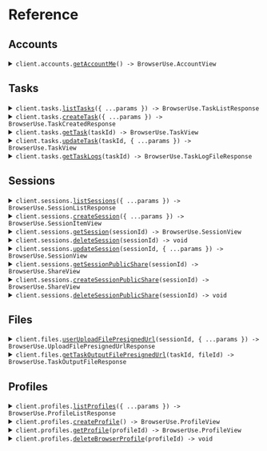 # Reference

## Accounts

<details><summary><code>client.accounts.<a href="/src/api/resources/accounts/client/Client.ts">getAccountMe</a>() -> BrowserUse.AccountView</code></summary>
<dl>
<dd>

#### 📝 Description

<dl>
<dd>

<dl>
<dd>

Get authenticated account information including credit balances and account details.

</dd>
</dl>
</dd>
</dl>

#### 🔌 Usage

<dl>
<dd>

<dl>
<dd>

```typescript
await client.accounts.getAccountMe();
```

</dd>
</dl>
</dd>
</dl>

#### ⚙️ Parameters

<dl>
<dd>

<dl>
<dd>

**requestOptions:** `Accounts.RequestOptions`

</dd>
</dl>
</dd>
</dl>

</dd>
</dl>
</details>

## Tasks

<details><summary><code>client.tasks.<a href="/src/api/resources/tasks/client/Client.ts">listTasks</a>({ ...params }) -> BrowserUse.TaskListResponse</code></summary>
<dl>
<dd>

#### 📝 Description

<dl>
<dd>

<dl>
<dd>

Get paginated list of AI agent tasks with optional filtering by session and status.

</dd>
</dl>
</dd>
</dl>

#### 🔌 Usage

<dl>
<dd>

<dl>
<dd>

```typescript
await client.tasks.listTasks();
```

</dd>
</dl>
</dd>
</dl>

#### ⚙️ Parameters

<dl>
<dd>

<dl>
<dd>

**request:** `BrowserUse.ListTasksTasksGetRequest`

</dd>
</dl>

<dl>
<dd>

**requestOptions:** `Tasks.RequestOptions`

</dd>
</dl>
</dd>
</dl>

</dd>
</dl>
</details>

<details><summary><code>client.tasks.<a href="/src/api/resources/tasks/client/Client.ts">createTask</a>({ ...params }) -> BrowserUse.TaskCreatedResponse</code></summary>
<dl>
<dd>

#### 📝 Description

<dl>
<dd>

<dl>
<dd>

You can either:

1. Start a new task (auto creates a new simple session)
2. Start a new task in an existing session (you can create a custom session before starting the task and reuse it for follow-up tasks)
 </dd>
 </dl>
 </dd>
 </dl>

#### 🔌 Usage

<dl>
<dd>

<dl>
<dd>

```typescript
await client.tasks.createTask({
    task: "task",
});
```

</dd>
</dl>
</dd>
</dl>

#### ⚙️ Parameters

<dl>
<dd>

<dl>
<dd>

**request:** `BrowserUse.CreateTaskRequest`

</dd>
</dl>

<dl>
<dd>

**requestOptions:** `Tasks.RequestOptions`

</dd>
</dl>
</dd>
</dl>

</dd>
</dl>
</details>

<details><summary><code>client.tasks.<a href="/src/api/resources/tasks/client/Client.ts">getTask</a>(taskId) -> BrowserUse.TaskView</code></summary>
<dl>
<dd>

#### 📝 Description

<dl>
<dd>

<dl>
<dd>

Get detailed task information including status, progress, steps, and file outputs.

</dd>
</dl>
</dd>
</dl>

#### 🔌 Usage

<dl>
<dd>

<dl>
<dd>

```typescript
await client.tasks.getTask("task_id");
```

</dd>
</dl>
</dd>
</dl>

#### ⚙️ Parameters

<dl>
<dd>

<dl>
<dd>

**taskId:** `string`

</dd>
</dl>

<dl>
<dd>

**requestOptions:** `Tasks.RequestOptions`

</dd>
</dl>
</dd>
</dl>

</dd>
</dl>
</details>

<details><summary><code>client.tasks.<a href="/src/api/resources/tasks/client/Client.ts">updateTask</a>(taskId, { ...params }) -> BrowserUse.TaskView</code></summary>
<dl>
<dd>

#### 📝 Description

<dl>
<dd>

<dl>
<dd>

Control task execution with stop, pause, resume, or stop task and session actions.

</dd>
</dl>
</dd>
</dl>

#### 🔌 Usage

<dl>
<dd>

<dl>
<dd>

```typescript
await client.tasks.updateTask("task_id", {
    action: "stop",
});
```

</dd>
</dl>
</dd>
</dl>

#### ⚙️ Parameters

<dl>
<dd>

<dl>
<dd>

**taskId:** `string`

</dd>
</dl>

<dl>
<dd>

**request:** `BrowserUse.UpdateTaskRequest`

</dd>
</dl>

<dl>
<dd>

**requestOptions:** `Tasks.RequestOptions`

</dd>
</dl>
</dd>
</dl>

</dd>
</dl>
</details>

<details><summary><code>client.tasks.<a href="/src/api/resources/tasks/client/Client.ts">getTaskLogs</a>(taskId) -> BrowserUse.TaskLogFileResponse</code></summary>
<dl>
<dd>

#### 📝 Description

<dl>
<dd>

<dl>
<dd>

Get secure download URL for task execution logs with step-by-step details.

</dd>
</dl>
</dd>
</dl>

#### 🔌 Usage

<dl>
<dd>

<dl>
<dd>

```typescript
await client.tasks.getTaskLogs("task_id");
```

</dd>
</dl>
</dd>
</dl>

#### ⚙️ Parameters

<dl>
<dd>

<dl>
<dd>

**taskId:** `string`

</dd>
</dl>

<dl>
<dd>

**requestOptions:** `Tasks.RequestOptions`

</dd>
</dl>
</dd>
</dl>

</dd>
</dl>
</details>

## Sessions

<details><summary><code>client.sessions.<a href="/src/api/resources/sessions/client/Client.ts">listSessions</a>({ ...params }) -> BrowserUse.SessionListResponse</code></summary>
<dl>
<dd>

#### 📝 Description

<dl>
<dd>

<dl>
<dd>

Get paginated list of AI agent sessions with optional status filtering.

</dd>
</dl>
</dd>
</dl>

#### 🔌 Usage

<dl>
<dd>

<dl>
<dd>

```typescript
await client.sessions.listSessions();
```

</dd>
</dl>
</dd>
</dl>

#### ⚙️ Parameters

<dl>
<dd>

<dl>
<dd>

**request:** `BrowserUse.ListSessionsSessionsGetRequest`

</dd>
</dl>

<dl>
<dd>

**requestOptions:** `Sessions.RequestOptions`

</dd>
</dl>
</dd>
</dl>

</dd>
</dl>
</details>

<details><summary><code>client.sessions.<a href="/src/api/resources/sessions/client/Client.ts">createSession</a>({ ...params }) -> BrowserUse.SessionItemView</code></summary>
<dl>
<dd>

#### 📝 Description

<dl>
<dd>

<dl>
<dd>

Create a new session with a new task.

</dd>
</dl>
</dd>
</dl>

#### 🔌 Usage

<dl>
<dd>

<dl>
<dd>

```typescript
await client.sessions.createSession();
```

</dd>
</dl>
</dd>
</dl>

#### ⚙️ Parameters

<dl>
<dd>

<dl>
<dd>

**request:** `BrowserUse.CreateSessionRequest`

</dd>
</dl>

<dl>
<dd>

**requestOptions:** `Sessions.RequestOptions`

</dd>
</dl>
</dd>
</dl>

</dd>
</dl>
</details>

<details><summary><code>client.sessions.<a href="/src/api/resources/sessions/client/Client.ts">getSession</a>(sessionId) -> BrowserUse.SessionView</code></summary>
<dl>
<dd>

#### 📝 Description

<dl>
<dd>

<dl>
<dd>

Get detailed session information including status, URLs, and task details.

</dd>
</dl>
</dd>
</dl>

#### 🔌 Usage

<dl>
<dd>

<dl>
<dd>

```typescript
await client.sessions.getSession("session_id");
```

</dd>
</dl>
</dd>
</dl>

#### ⚙️ Parameters

<dl>
<dd>

<dl>
<dd>

**sessionId:** `string`

</dd>
</dl>

<dl>
<dd>

**requestOptions:** `Sessions.RequestOptions`

</dd>
</dl>
</dd>
</dl>

</dd>
</dl>
</details>

<details><summary><code>client.sessions.<a href="/src/api/resources/sessions/client/Client.ts">deleteSession</a>(sessionId) -> void</code></summary>
<dl>
<dd>

#### 📝 Description

<dl>
<dd>

<dl>
<dd>

Permanently delete a session and all associated data.

</dd>
</dl>
</dd>
</dl>

#### 🔌 Usage

<dl>
<dd>

<dl>
<dd>

```typescript
await client.sessions.deleteSession("session_id");
```

</dd>
</dl>
</dd>
</dl>

#### ⚙️ Parameters

<dl>
<dd>

<dl>
<dd>

**sessionId:** `string`

</dd>
</dl>

<dl>
<dd>

**requestOptions:** `Sessions.RequestOptions`

</dd>
</dl>
</dd>
</dl>

</dd>
</dl>
</details>

<details><summary><code>client.sessions.<a href="/src/api/resources/sessions/client/Client.ts">updateSession</a>(sessionId, { ...params }) -> BrowserUse.SessionView</code></summary>
<dl>
<dd>

#### 📝 Description

<dl>
<dd>

<dl>
<dd>

Stop a session and all its running tasks.

</dd>
</dl>
</dd>
</dl>

#### 🔌 Usage

<dl>
<dd>

<dl>
<dd>

```typescript
await client.sessions.updateSession("session_id", {});
```

</dd>
</dl>
</dd>
</dl>

#### ⚙️ Parameters

<dl>
<dd>

<dl>
<dd>

**sessionId:** `string`

</dd>
</dl>

<dl>
<dd>

**request:** `BrowserUse.UpdateSessionRequest`

</dd>
</dl>

<dl>
<dd>

**requestOptions:** `Sessions.RequestOptions`

</dd>
</dl>
</dd>
</dl>

</dd>
</dl>
</details>

<details><summary><code>client.sessions.<a href="/src/api/resources/sessions/client/Client.ts">getSessionPublicShare</a>(sessionId) -> BrowserUse.ShareView</code></summary>
<dl>
<dd>

#### 📝 Description

<dl>
<dd>

<dl>
<dd>

Get public share information including URL and usage statistics.

</dd>
</dl>
</dd>
</dl>

#### 🔌 Usage

<dl>
<dd>

<dl>
<dd>

```typescript
await client.sessions.getSessionPublicShare("session_id");
```

</dd>
</dl>
</dd>
</dl>

#### ⚙️ Parameters

<dl>
<dd>

<dl>
<dd>

**sessionId:** `string`

</dd>
</dl>

<dl>
<dd>

**requestOptions:** `Sessions.RequestOptions`

</dd>
</dl>
</dd>
</dl>

</dd>
</dl>
</details>

<details><summary><code>client.sessions.<a href="/src/api/resources/sessions/client/Client.ts">createSessionPublicShare</a>(sessionId) -> BrowserUse.ShareView</code></summary>
<dl>
<dd>

#### 📝 Description

<dl>
<dd>

<dl>
<dd>

Create or return existing public share for a session.

</dd>
</dl>
</dd>
</dl>

#### 🔌 Usage

<dl>
<dd>

<dl>
<dd>

```typescript
await client.sessions.createSessionPublicShare("session_id");
```

</dd>
</dl>
</dd>
</dl>

#### ⚙️ Parameters

<dl>
<dd>

<dl>
<dd>

**sessionId:** `string`

</dd>
</dl>

<dl>
<dd>

**requestOptions:** `Sessions.RequestOptions`

</dd>
</dl>
</dd>
</dl>

</dd>
</dl>
</details>

<details><summary><code>client.sessions.<a href="/src/api/resources/sessions/client/Client.ts">deleteSessionPublicShare</a>(sessionId) -> void</code></summary>
<dl>
<dd>

#### 📝 Description

<dl>
<dd>

<dl>
<dd>

Remove public share for a session.

</dd>
</dl>
</dd>
</dl>

#### 🔌 Usage

<dl>
<dd>

<dl>
<dd>

```typescript
await client.sessions.deleteSessionPublicShare("session_id");
```

</dd>
</dl>
</dd>
</dl>

#### ⚙️ Parameters

<dl>
<dd>

<dl>
<dd>

**sessionId:** `string`

</dd>
</dl>

<dl>
<dd>

**requestOptions:** `Sessions.RequestOptions`

</dd>
</dl>
</dd>
</dl>

</dd>
</dl>
</details>

## Files

<details><summary><code>client.files.<a href="/src/api/resources/files/client/Client.ts">userUploadFilePresignedUrl</a>(sessionId, { ...params }) -> BrowserUse.UploadFilePresignedUrlResponse</code></summary>
<dl>
<dd>

#### 📝 Description

<dl>
<dd>

<dl>
<dd>

Generate a secure presigned URL for uploading files that AI agents can use during tasks.

</dd>
</dl>
</dd>
</dl>

#### 🔌 Usage

<dl>
<dd>

<dl>
<dd>

```typescript
await client.files.userUploadFilePresignedUrl("session_id", {
    fileName: "fileName",
    contentType: "image/jpg",
    sizeBytes: 1,
});
```

</dd>
</dl>
</dd>
</dl>

#### ⚙️ Parameters

<dl>
<dd>

<dl>
<dd>

**sessionId:** `string`

</dd>
</dl>

<dl>
<dd>

**request:** `BrowserUse.UploadFileRequest`

</dd>
</dl>

<dl>
<dd>

**requestOptions:** `Files.RequestOptions`

</dd>
</dl>
</dd>
</dl>

</dd>
</dl>
</details>

<details><summary><code>client.files.<a href="/src/api/resources/files/client/Client.ts">getTaskOutputFilePresignedUrl</a>(taskId, fileId) -> BrowserUse.TaskOutputFileResponse</code></summary>
<dl>
<dd>

#### 📝 Description

<dl>
<dd>

<dl>
<dd>

Get secure download URL for an output file generated by the AI agent.

</dd>
</dl>
</dd>
</dl>

#### 🔌 Usage

<dl>
<dd>

<dl>
<dd>

```typescript
await client.files.getTaskOutputFilePresignedUrl("task_id", "file_id");
```

</dd>
</dl>
</dd>
</dl>

#### ⚙️ Parameters

<dl>
<dd>

<dl>
<dd>

**taskId:** `string`

</dd>
</dl>

<dl>
<dd>

**fileId:** `string`

</dd>
</dl>

<dl>
<dd>

**requestOptions:** `Files.RequestOptions`

</dd>
</dl>
</dd>
</dl>

</dd>
</dl>
</details>

## Profiles

<details><summary><code>client.profiles.<a href="/src/api/resources/profiles/client/Client.ts">listProfiles</a>({ ...params }) -> BrowserUse.ProfileListResponse</code></summary>
<dl>
<dd>

#### 📝 Description

<dl>
<dd>

<dl>
<dd>

Get paginated list of profiles.

</dd>
</dl>
</dd>
</dl>

#### 🔌 Usage

<dl>
<dd>

<dl>
<dd>

```typescript
await client.profiles.listProfiles();
```

</dd>
</dl>
</dd>
</dl>

#### ⚙️ Parameters

<dl>
<dd>

<dl>
<dd>

**request:** `BrowserUse.ListProfilesProfilesGetRequest`

</dd>
</dl>

<dl>
<dd>

**requestOptions:** `Profiles.RequestOptions`

</dd>
</dl>
</dd>
</dl>

</dd>
</dl>
</details>

<details><summary><code>client.profiles.<a href="/src/api/resources/profiles/client/Client.ts">createProfile</a>() -> BrowserUse.ProfileView</code></summary>
<dl>
<dd>

#### 📝 Description

<dl>
<dd>

<dl>
<dd>

Profiles allow you to preserve the state of the browser between tasks.

They are most commonly used to allow users to preserve the log-in state in the agent between tasks.
You'd normally create one profile per user and then use it for all their tasks.

You can create a new profile by calling this endpoint.

</dd>
</dl>
</dd>
</dl>

#### 🔌 Usage

<dl>
<dd>

<dl>
<dd>

```typescript
await client.profiles.createProfile();
```

</dd>
</dl>
</dd>
</dl>

#### ⚙️ Parameters

<dl>
<dd>

<dl>
<dd>

**requestOptions:** `Profiles.RequestOptions`

</dd>
</dl>
</dd>
</dl>

</dd>
</dl>
</details>

<details><summary><code>client.profiles.<a href="/src/api/resources/profiles/client/Client.ts">getProfile</a>(profileId) -> BrowserUse.ProfileView</code></summary>
<dl>
<dd>

#### 📝 Description

<dl>
<dd>

<dl>
<dd>

Get profile details.

</dd>
</dl>
</dd>
</dl>

#### 🔌 Usage

<dl>
<dd>

<dl>
<dd>

```typescript
await client.profiles.getProfile("profile_id");
```

</dd>
</dl>
</dd>
</dl>

#### ⚙️ Parameters

<dl>
<dd>

<dl>
<dd>

**profileId:** `string`

</dd>
</dl>

<dl>
<dd>

**requestOptions:** `Profiles.RequestOptions`

</dd>
</dl>
</dd>
</dl>

</dd>
</dl>
</details>

<details><summary><code>client.profiles.<a href="/src/api/resources/profiles/client/Client.ts">deleteBrowserProfile</a>(profileId) -> void</code></summary>
<dl>
<dd>

#### 📝 Description

<dl>
<dd>

<dl>
<dd>

Permanently delete a browser profile and its configuration.

</dd>
</dl>
</dd>
</dl>

#### 🔌 Usage

<dl>
<dd>

<dl>
<dd>

```typescript
await client.profiles.deleteBrowserProfile("profile_id");
```

</dd>
</dl>
</dd>
</dl>

#### ⚙️ Parameters

<dl>
<dd>

<dl>
<dd>

**profileId:** `string`

</dd>
</dl>

<dl>
<dd>

**requestOptions:** `Profiles.RequestOptions`

</dd>
</dl>
</dd>
</dl>

</dd>
</dl>
</details>
